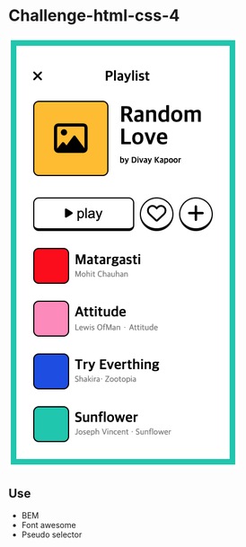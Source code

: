 # Challenge-html-css-4

<img src="./consequence.png">

## Use
- BEM
- Font awesome
- Pseudo selector




